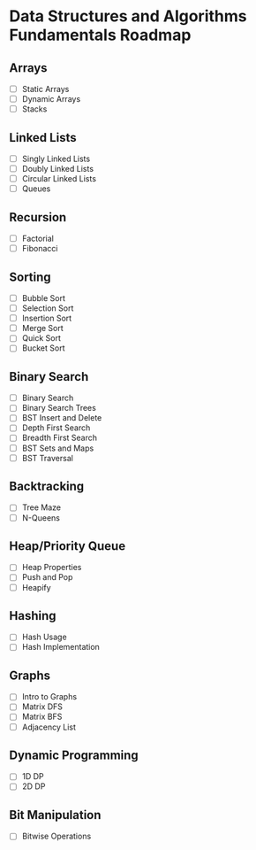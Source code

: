 # Data Structures and Algorithms Fundamentals Roadmap

## Arrays

- [ ] Static Arrays
- [ ] Dynamic Arrays
- [ ] Stacks

## Linked Lists

- [ ] Singly Linked Lists
- [ ] Doubly Linked Lists
- [ ] Circular Linked Lists
- [ ] Queues

## Recursion

- [ ] Factorial
- [ ] Fibonacci

## Sorting

- [ ] Bubble Sort
- [ ] Selection Sort
- [ ] Insertion Sort
- [ ] Merge Sort
- [ ] Quick Sort
- [ ] Bucket Sort

## Binary Search

- [ ] Binary Search
- [ ] Binary Search Trees
- [ ] BST Insert and Delete
- [ ] Depth First Search
- [ ] Breadth First Search
- [ ] BST Sets and Maps
- [ ] BST Traversal

## Backtracking

- [ ] Tree Maze
- [ ] N-Queens

## Heap/Priority Queue

- [ ] Heap Properties
- [ ] Push and Pop
- [ ] Heapify

## Hashing

- [ ] Hash Usage
- [ ] Hash Implementation

## Graphs

- [ ] Intro to Graphs
- [ ] Matrix DFS
- [ ] Matrix BFS
- [ ] Adjacency List

## Dynamic Programming

- [ ] 1D DP
- [ ] 2D DP

## Bit Manipulation

- [ ] Bitwise Operations
